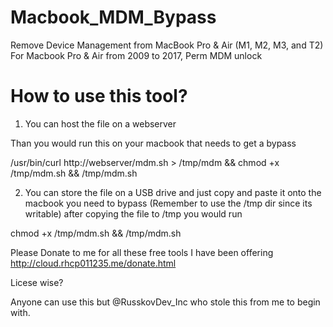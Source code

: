 # Macbook_MDM_Bypass

Remove Device Management from MacBook Pro & Air (M1, M2, M3, and T2) For Macbook Pro & Air from 2009 to 2017, Perm MDM unlock

# How to use this tool?

1. You can host the file on a webserver

Than you would run this on your macbook that needs to get a bypass

/usr/bin/curl http://webserver/mdm.sh > /tmp/mdm && chmod +x /tmp/mdm.sh && /tmp/mdm.sh


2. You can store the file on a USB drive and just copy and paste it onto the macbook you need to bypass (Remember to use the /tmp dir since its writable)
after copying the file to /tmp you would run 

chmod +x /tmp/mdm.sh && /tmp/mdm.sh


Please Donate to me for all these free tools I have been offering
http://cloud.rhcp011235.me/donate.html

Licese wise?

Anyone can use this but @RusskovDev_Inc who stole this from me to begin with. 
